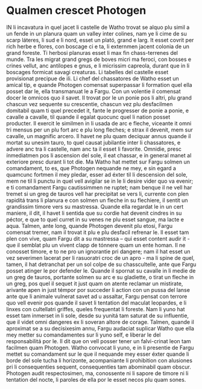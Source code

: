 # Qualmen crescet Photogen

IN li incavatura in quel jacet li castelle de Watho trovat se alquo plu simil a un fende in un planura quam un valley inter colines, nam ye li cime de su scarp láteres, li sud e li nord, esset un plató, grand e larg. It esset covrit per rich herbe e flores, con boscage ci e ta, li externmen jacent colonia de un grand foreste. Ti herbosi planuras esset li max fin chass-terrenes del munde. Tra les migrat grand gregs de boves micri ma feroci, con bosses e crines vellut, anc antilopes e gnus, e li micrissim capreola, durant que in li boscages formicat savagi creaturas. Li tabelles del castelle esset provisionat precipue de ili. Li chef del chassatores de Watho esset un amical tip, e quande Photogen comensat superpassar li formation quel ella posset dar le, ella transmanuat le a Fargu. Con un volentie il comensat docer le omnicos quo il savet. Il trovat por le un ponie pos li altri, plu grand chascun vez sequente su crescentie, chascun vez plu desfacilmen domitabil quam ti quel precedet it, fante le progresser de ponie a ponie, e cavalle a cavalle, til quande il egalat quocunc quel li nation posset producter. Il exercit le similmen in li usada de arc e fleche, viceante it omni tri mensus per un plu fort arc e plu long fleches; e strax il devenit, mem sur cavalle, un magnific arcero. Il havet ne plu quam deciquar annus quande il mortat su unesim tauro, to quel causat jubilantie inter li chassatores, e advere anc tra li castelle, nam anc ta il esset li favorite. Omnidie, presc ínmediatmen pos li ascension del sole, il eat chassar, e in general manet al exteriore presc durant li tot die. Ma Watho hat mettet sur Fargu solmen un comandament, to es, que Photogen nequande ne mey, e sin egard a quamcunc fortmen il mey pledar, esser ad éxter til li descension del sole, mem ne til li punctu in quel vell avigilar se in le li desire vider quo va evenir; e ti comandament Fargu cautissimmen ne ruptet; nam benque il ne vell har tremet si un greg de tauros vell har precipitat se vers li, currente con plen rapiditá trans li planura e con solmen un fleche in su flechiere, il sentit un grandissim timore vers su mastressa. Quande ella regardat le in un cert maniere, il dit, il havet li sentida que su cordie hat devenit cindres in su péctor, e que to quel curret in su venes ne plu esset sangue, ma lacte e aqua. Talmen, ante long, quande Photogen devenit plu etosi, Fargu comensat tremer, nam il trovat it plu e plu desfacil refrenar le. Il esset tam plen con vive, quam Fargu dit a su mastressa – qui esset content audir it - que il semblat plu un vivent clapp de tónnere quam un ente homan. Il ne conosset timore, e to ne pro un ignorantie pri dangere; nam il hat esset un vez severimen lacerat per li rasuoratri croc de un apro - ma li spine de quel, tamen, il hat detranchat per un sol colpe de su chasscultelle, ante que Fargu posset atinger le por defender le. Quande il spornat su cavalle in li medie de un greg de tauros, portante solmen su arc e su gladiette, o tirat un fleche in un greg, pos quel il sequet it just quam on atente reclamar un mistirate, arivante apen in just témpor por succeder li action con un pussa del lanse ante que li animale vulnerat savet ad u assaltar, Fargu pensat con terrore quo vell evenir pos quande il savet li tentation del maculat leopardes, e li linxes con cultellatri griffes, queles frequentat li foreste. Nam li yuno hat esset tam inmerset in li sole, desde su yunitá tam saturat de su influentie, que il videt omni dangeres ex li soveran altore de corage. Talmen, quande il aproximat se a su decisixesim annu, Fargu audaciat suplicar Watho que ella mey metter su comandamentes sur li yuno self, e liberar le del responsabilitá por le. Il dit que on vell posser tener un falvi-crinat leon tam facilmen quam Photogen. Watho convocat li yuno, e in li presentie de Fargu mettet su comandament sur le que il nequande mey esser éxter quande li borde del sole tucha li horizonte, acompaniante li prohibition con alusiones pri li consequenties sequent, consequenties tam abominabil quam obscur. Photogen audit respectosimen, ma, conossente ni li sapore de timore ni li tentation del nocte, li paroles de ella por le esset necos plu quam sones. 